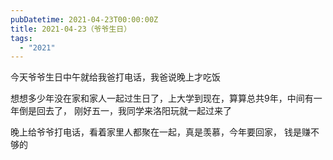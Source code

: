 ```yaml
---
pubDatetime: 2021-04-23T00:00:00Z
title: 2021-04-23（爷爷生日）
tags:
  - "2021"
---
```


今天爷爷生日中午就给我爸打电话，我爸说晚上才吃饭

想想多少年没在家和家人一起过生日了，上大学到现在，算算总共9年，中间有一年倒是回去了，
刚好五一，我同学来洛阳玩就一起过来了

晚上给爷爷打电话，看着家里人都聚在一起，真是羡慕，今年要回家，
钱是赚不够的
